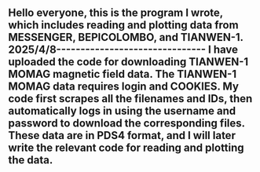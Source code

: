 Hello everyone, this is the program I wrote, which includes reading and plotting data from MESSENGER, BEPICOLOMBO, and TIANWEN-1. 
 2025/4/8-------------------------------
 I have uploaded the code for downloading TIANWEN-1 MOMAG magnetic field data.
 The TIANWEN-1 MOMAG data requires login and COOKIES. My code first scrapes all the filenames and IDs, then automatically logs in using the username and password to download the corresponding files.
 These data are in PDS4 format, and I will later write the relevant code for reading and plotting the data.
 ----------------------------
